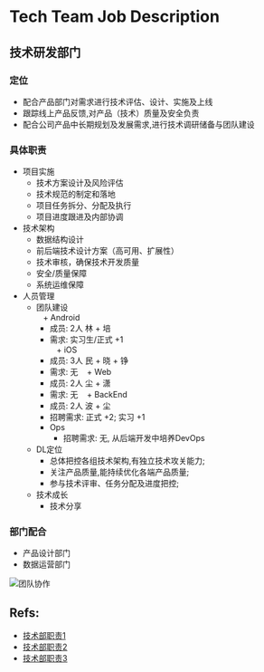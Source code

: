 # Tech Team Job Description

## 技术研发部门

### 定位
- 配合产品部门对需求进行技术评估、设计、实施及上线
- 跟踪线上产品反馈,对产品（技术）质量及安全负责
- 配合公司产品中长期规划及发展需求,进行技术调研储备与团队建设

### 具体职责
- 项目实施
  - 技术方案设计及风险评估
  - 技术规范的制定和落地
  - 项目任务拆分、分配及执行
  - 项目进度跟进及内部协调
- 技术架构
  - 数据结构设计
  - 前后端技术设计方案（高可用、扩展性）
  - 技术审核，确保技术开发质量
  - 安全/质量保障
  - 系统运维保障
- 人员管理
  - 团队建设  
    + Android
      - 成员: 2人 林 + 培
      - 需求: 实习生/正式 +1  
    + iOS
      - 成员: 3人 民 + 晓 + 铮
      - 需求: 无
    + Web
      - 成员: 2人 尘 + 潇
      - 需求: 无
    + BackEnd
      - 成员: 2人 波 + 尘
      - 招聘需求: 正式 +2; 实习 +1  
    + Ops
      - 招聘需求: 无, 从后端开发中培养DevOps  
  - DL定位
    + 总体把控各组技术架构,有独立技术攻关能力;
    + 关注产品质量,能持续优化各端产品质量;
    + 参与技术评审、任务分配及进度把控;
  - 技术成长    
    + 技术分享

### 部门配合
- 产品设计部门
- 数据运营部门

![团队协作](http://7j1ztl.com1.z0.glb.clouddn.com/TechWorkFlow20161211.png)


## Refs:
- [技术部职责1](http://wenku.baidu.com/view/8c28c329b4daa58da0114a14.html)
- [技术部职责2](http://wenku.baidu.com/view/66f0e4283169a4517723a3b6.html)
- [技术部职责3](http://www.wenkuxiazai.com/doc/b6c801d4e53a580217fcfe2e-2.html)
